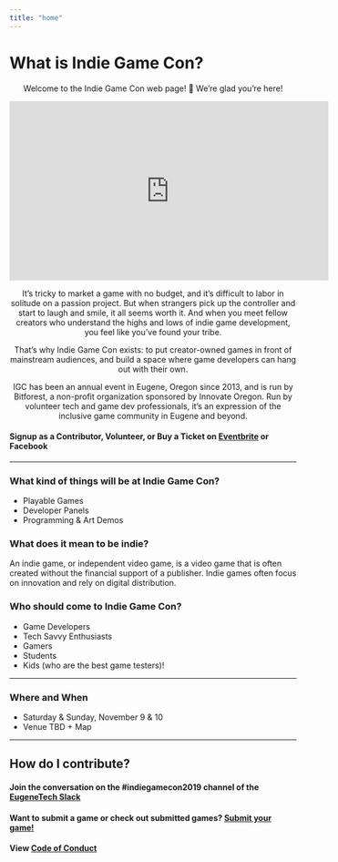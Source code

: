 ```yaml
---
title: "home"
---
```

# What is Indie Game Con?
<p align="center">
Welcome to the Indie Game Con web page! 🎉 We’re glad you’re here!
</p>

<iframe width="560" height="315" src="https://www.youtube-nocookie.com/embed/cOagQX87SCI" frameborder="0" allow="accelerometer; autoplay; encrypted-media; gyroscope; picture-in-picture" allowfullscreen></iframe>
<!-- <p align="center">
<a href="http://www.youtube.com/watch?feature=player_embedded&v=cOagQX87SCI
" target="_blank"><img src="http://img.youtube.com/vi/cOagQX87SCI/0.jpg" 
alt="IndieGameCon 2016" width="560" height="315" border="10" /></a>
</p> -->
<p align="center">
It’s tricky to market a game with no budget, and it’s difficult to labor in solitude on a passion project. But when strangers pick up the controller and start to laugh and smile, it all seems worth it. And when you meet fellow creators who understand the highs and lows of indie game development, you feel like you’ve found your tribe.
</p>
<p align="center">
That’s why Indie Game Con exists: to put creator-owned games in front of mainstream audiences, and build a space where game developers can hang out with their own.
</p>
<p align="center">
IGC has been an annual event in Eugene, Oregon since 2013, and is run by Bitforest, a non-profit organization sponsored by Innovate Oregon. Run by volunteer tech and game dev professionals, it’s an expression of the inclusive game community in Eugene and beyond.
</p>

#### Signup as a Contributor, Volunteer, or Buy a Ticket on [Eventbrite](https://www.eventbrite.com/e/indie-game-con-2019-tickets-54520160267) or Facebook

---

### What kind of things will be at Indie Game Con?
* Playable Games 
* Developer Panels
* Programming & Art Demos

### What does it mean to be indie?
An indie game, or independent video game, is a video game that is often created without the financial support of a publisher. Indie games often focus on innovation and rely on digital distribution.

### Who should come to Indie Game Con?
* Game Developers
* Tech Savvy Enthusiasts
* Gamers
* Students
* Kids (who are the best game testers)!

---

### Where and When
*  Saturday & Sunday, November 9 & 10
*  Venue TBD +  Map

---

## How do I contribute?
#### Join the conversation on the #indiegamecon2019 channel of the [EugeneTech Slack](http://eugslack.com)

#### Want to submit a game or check out submitted games? [Submit your game!](/games)

#### View [Code of Conduct](/codeofconduct)

